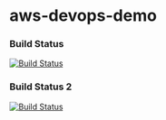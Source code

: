 # aws-devops-demo

### Build Status

[![Build Status](https://codebuild.cn-northwest-1.amazonaws.com.cn/badges?uuid=eyJlbmNyeXB0ZWREYXRhIjoiQUkybktRdExhbks3MExaMXlvbk1rY1drc1Y2NWwvUXhIdUF3bDJnNVVkd3FXcktRVloyOVIwYVRacTErQ1pOblp6OUY0MVNVRTVid0Qxd0tBOHdUMTBzPSIsIml2UGFyYW1ldGVyU3BlYyI6IndwbWt3aWU2V2cvMzkwQkkiLCJtYXRlcmlhbFNldFNlcmlhbCI6MX0%3D&branch=master)](https://codebuild.cn-northwest-1.amazonaws.com.cn/badges?uuid=eyJlbmNyeXB0ZWREYXRhIjoiQUkybktRdExhbks3MExaMXlvbk1rY1drc1Y2NWwvUXhIdUF3bDJnNVVkd3FXcktRVloyOVIwYVRacTErQ1pOblp6OUY0MVNVRTVid0Qxd0tBOHdUMTBzPSIsIml2UGFyYW1ldGVyU3BlYyI6IndwbWt3aWU2V2cvMzkwQkkiLCJtYXRlcmlhbFNldFNlcmlhbCI6MX0%3D&branch=master)


### Build Status 2

[![Build Status](http://52.83.135.84:3306/job/gkn_nike_poc_pipeline_version/badge/icon)](http://52.83.135.84:3306/job/gkn_nike_poc_pipeline_version/)

 



